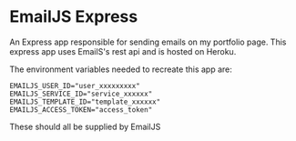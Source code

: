 # EmailJS Express
An Express app responsible for sending emails on my portfolio page. This express app uses EmailS's rest api and is hosted on Heroku.

The environment variables needed to recreate this app are: 
```
EMAILJS_USER_ID="user_xxxxxxxxx"
EMAILJS_SERVICE_ID="service_xxxxxx"
EMAILJS_TEMPLATE_ID="template_xxxxxx"
EMAILJS_ACCESS_TOKEN="access_token"
```
These should all be supplied by EmailJS
